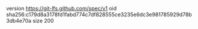 version https://git-lfs.github.com/spec/v1
oid sha256:c179d8a3178fd1fabd774c7df828555ce3235e6dc3e981785929d78b3db4e70a
size 200
